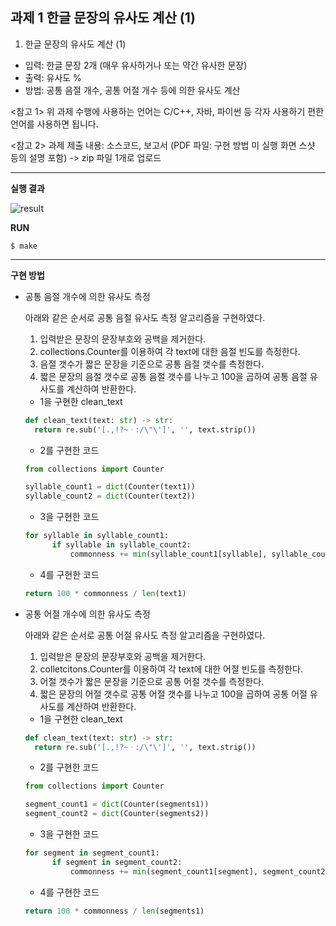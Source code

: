 ## **과제 1** 한글 문장의 유사도 계산 (1)

1. 한글 문장의 유사도 계산 (1)
   
  - 입력: 한글 문장 2개 (매우 유사하거나 또는 약간 유사한 문장)
  - 출력: 유사도 %
  - 방법: 공통 음절 개수, 공통 어절 개수 등에 의한 유사도 계산

<참고 1> 위 과제 수행에 사용하는 언어는 C/C++, 자바, 파이썬 등 각자 사용하기 편한 언어를 사용하면 됩니다.

<참고 2> 과제 제출 내용: 소스코드, 보고서 (PDF 파일: 구현 방법 미 실행 화면 스샷 등의 설명 포함) -> zip 파일 1개로 업로드

***

**실행 결과**

![result](https://user-images.githubusercontent.com/62547281/77312234-fa22a680-6d44-11ea-8966-2095bd1bd8e1.png)


**RUN**

```shell
$ make
```

***

**구현 방법**

- 공통 음절 개수에 의한 유사도 측정

  아래와 같은 순서로 공통 음절 유사도 측정 알고리즘을 구현하였다.

  1. 입력받은 문장의 문장부호와 공백을 제거한다.
  2. collections.Counter를 이용하여 각 text에 대한 음절 빈도를 측정한다.
  3. 음절 갯수가 짧은 문장을 기준으로 공통 음절 갯수를 측정한다.
  4. 짧은 문장의 음절 갯수로 공통 음절 갯수를 나누고 100을 곱하여 공통 음절 유사도를 계산하여 반환한다.

  * 1을 구현한 clean_text
  ```python
  def clean_text(text: str) -> str:
    return re.sub('[.,!?~ㆍ:/\"\']', '', text.strip())
  ```
  * 2를 구현한 코드
  ```python
  from collections import Counter

  syllable_count1 = dict(Counter(text1))  
  syllable_count2 = dict(Counter(text2))
  ```
  * 3을 구현한 코드
  ```python
  for syllable in syllable_count1:
        if syllable in syllable_count2:
            commonness += min(syllable_count1[syllable], syllable_count2[syllable])
  ```
  * 4를 구현한 코드
  ```python
  return 100 * commonness / len(text1)
  ```
  
  

- 공통 어절 개수에 의한 유사도 측정
  
  아래와 같은 순서로 공통 어절 유사도 측정 알고리즘을 구현하였다.

  1. 입력받은 문장의 문장부호와 공백을 제거한다.
  2. colletcitons.Counter를 이용하여 각 text에 대한 어절 빈도를 측정한다.
  3. 어절 갯수가 짧은 문장을 기준으로 공통 어절 갯수를 측정한다.
  4. 짧은 문장의 어절 갯수로 공통 어절 갯수를 나누고 100을 곱하여 공통 어절 유사도를 계산하여 반환한다.
  

  * 1을 구현한 clean_text
  ```python
  def clean_text(text: str) -> str:
    return re.sub('[.,!?~ㆍ:/\"\']', '', text.strip())
  ```

  * 2를 구현한 코드
  ```python
  from collections import Counter

  segment_count1 = dict(Counter(segments1))
  segment_count2 = dict(Counter(segments2))
  ```

  * 3을 구현한 코드
  ```python
  for segment in segment_count1:
        if segment in segment_count2:
            commonness += min(segment_count1[segment], segment_count2[segment])
  ```

  * 4를 구현한 코드
  ```python
  return 100 * commonness / len(segments1)
  ```
